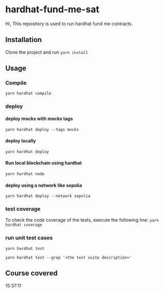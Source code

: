 # hardhat-fund-me-sat

Hi, This repository is used to run hardhat fund me contracts.

## Installation

Clone the project and run `yarn install`

## Usage

### Compile

`yarn hardhat compile`

### deploy

#### deploy mocks with mocks tags

`yarn hardhat deploy --tags mocks`

#### deploy locally

`yarn hardhat deploy`

#### Run local blockchain using hardhat

`yarn hardhat node`

#### deploy using a network like sepolia

`yarn hardhat deploy --network sepolia`

### test coverage

To check the code coverage of the tests, execute the following line:
`yarn hardhat coverage`

### run unit test cases

`yarn hardhat test`

`yarn hardhat test --grep '<the test suite description>'`

## Course covered
15:37:11


